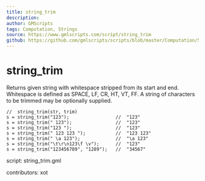 ```yaml
---
title: string_trim
description: 
author: GMScripts
tags: Computation, Strings
source: https://www.gmlscripts.com/script/string_trim
github: https://github.com/gmlscripts/scripts/blob/master/Computation/Strings/string_trim.gml
---
```


string_trim
===========

Returns given string with whitespace stripped from its start
and end. Whitespace is defined as SPACE, LF, CR, HT, VT, FF.
A string of characters to be trimmed may be optionally supplied.

    //  string_trim(str, trim)
    s = string_trim("123");                 //  "123"
    s = string_trim(" 123");                //  "123"
    s = string_trim("123 ");                //  "123"
    s = string_trim(" 123 123 ");           //  "123 123"
    s = string_trim(" \a 123");             //  "\a 123"
    s = string_trim("\t\r\n123\f \v");      //  "123"
    s = string_trim("123456789", "1289");   //  "34567"

script: string_trim.gml

contributors: xot
